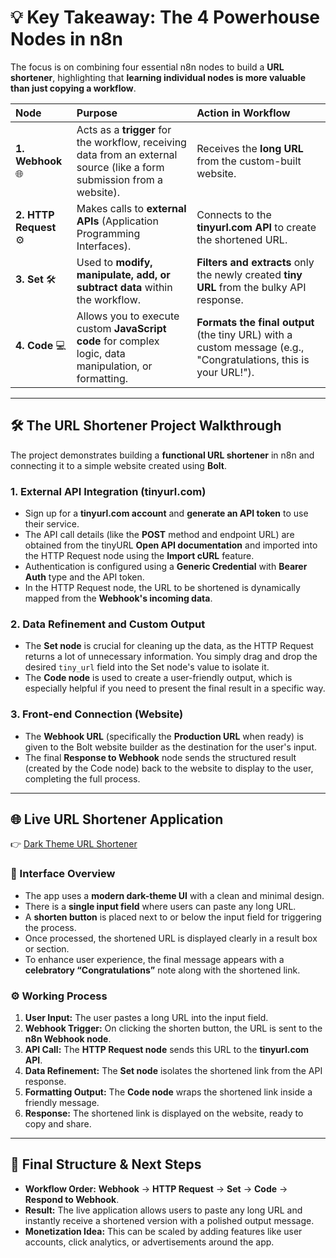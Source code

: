 # 💡 Key Takeaway: The 4 Powerhouse Nodes in n8n

The focus is on combining four essential n8n nodes to build a **URL shortener**, highlighting that **learning individual nodes is more valuable than just copying a workflow**.

| Node                   | Purpose                                                                                                                 | Action in Workflow                                                                                              |
| :--------------------- | :---------------------------------------------------------------------------------------------------------------------- | :-------------------------------------------------------------------------------------------------------------- |
| **1. Webhook** 🌐      | Acts as a **trigger** for the workflow, receiving data from an external source (like a form submission from a website). | Receives the **long URL** from the custom-built website.                                                        |
| **2. HTTP Request** ⚙️ | Makes calls to **external APIs** (Application Programming Interfaces).                                                  | Connects to the **tinyurl.com API** to create the shortened URL.                                                |
| **3. Set** 🛠️          | Used to **modify, manipulate, add, or subtract data** within the workflow.                                              | **Filters and extracts** only the newly created **tiny URL** from the bulky API response.                       |
| **4. Code** 💻         | Allows you to execute custom **JavaScript code** for complex logic, data manipulation, or formatting.                   | **Formats the final output** (the tiny URL) with a custom message (e.g., "Congratulations, this is your URL!"). |

---

## 🛠️ The URL Shortener Project Walkthrough

The project demonstrates building a **functional URL shortener** in n8n and connecting it to a simple website created using **Bolt**.

### 1. External API Integration (tinyurl.com)

- Sign up for a **tinyurl.com account** and **generate an API token** to use their service.
- The API call details (like the **POST** method and endpoint URL) are obtained from the tinyURL **Open API documentation** and imported into the HTTP Request node using the **Import cURL** feature.
- Authentication is configured using a **Generic Credential** with **Bearer Auth** type and the API token.
- In the HTTP Request node, the URL to be shortened is dynamically mapped from the **Webhook's incoming data**.

### 2. Data Refinement and Custom Output

- The **Set node** is crucial for cleaning up the data, as the HTTP Request returns a lot of unnecessary information. You simply drag and drop the desired `tiny_url` field into the Set node's value to isolate it.
- The **Code node** is used to create a user-friendly output, which is especially helpful if you need to present the final result in a specific way.

### 3. Front-end Connection (Website)

- The **Webhook URL** (specifically the **Production URL** when ready) is given to the Bolt website builder as the destination for the user's input.
- The final **Response to Webhook** node sends the structured result (created by the Code node) back to the website to display to the user, completing the full process.

---

## 🌐 Live URL Shortener Application

👉 [Dark Theme URL Shortener](https://dark-theme-url-short-vs86.bolt.host/)

### 🎨 Interface Overview

- The app uses a **modern dark-theme UI** with a clean and minimal design.
- There is a **single input field** where users can paste any long URL.
- A **shorten button** is placed next to or below the input field for triggering the process.
- Once processed, the shortened URL is displayed clearly in a result box or section.
- To enhance user experience, the final message appears with a **celebratory “Congratulations”** note along with the shortened link.

### ⚙️ Working Process

1. **User Input:** The user pastes a long URL into the input field.
2. **Webhook Trigger:** On clicking the shorten button, the URL is sent to the **n8n Webhook node**.
3. **API Call:** The **HTTP Request node** sends this URL to the **tinyurl.com API**.
4. **Data Refinement:** The **Set node** isolates the shortened link from the API response.
5. **Formatting Output:** The **Code node** wraps the shortened link inside a friendly message.
6. **Response:** The shortened link is displayed on the website, ready to copy and share.

---

## 🚀 Final Structure & Next Steps

- **Workflow Order:** **Webhook** → **HTTP Request** → **Set** → **Code** → **Respond to Webhook**.
- **Result:** The live application allows users to paste any long URL and instantly receive a shortened version with a polished output message.
- **Monetization Idea:** This can be scaled by adding features like user accounts, click analytics, or advertisements around the app.
